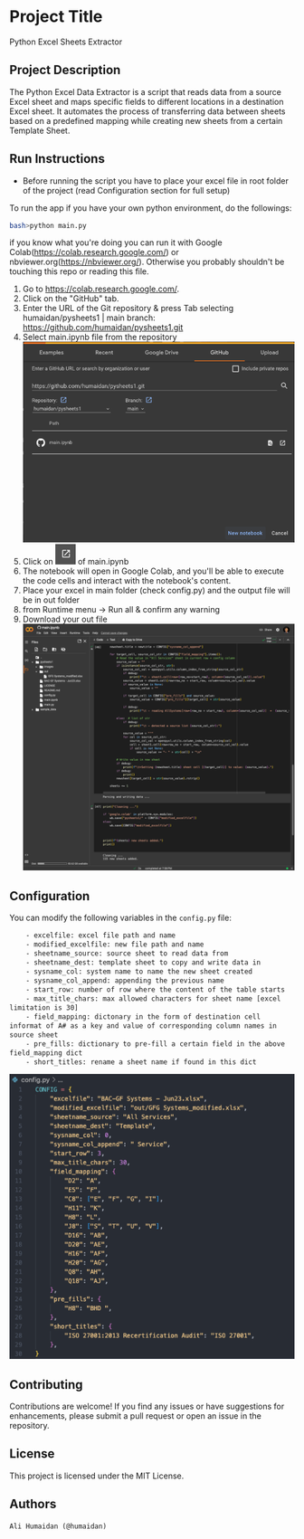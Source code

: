 # Project Title

Python Excel Sheets Extractor

## Project Description

The Python Excel Data Extractor is a script that reads data from a source Excel sheet and maps specific fields to different locations in a destination Excel sheet. It automates the process of transferring data between sheets based on a predefined mapping while creating new sheets from a certain Template Sheet.

## Run Instructions

-   Before running the script you have to place your excel file in root folder of the project
    (read Configuration section for full setup)

To run the app if you have your own python environment, do the followings:

```bash
bash>python main.py
```

if you know what you're doing you can run it with Google Colab(https://colab.research.google.com/) or nbviewer.org(https://nbviewer.org/). Otherwise you probably shouldn't be touching this repo or reading this file.

1. Go to https://colab.research.google.com/.
2. Click on the "GitHub" tab.
3. Enter the URL of the Git repository & press Tab selecting humaidan/pysheets1 | main branch:
   https://github.com/humaidan/pysheets1.git
4. Select main.ipynb file from the repository
   ![Ali Humaidan pysheets1 open in Google Colab Image](images/alihumaidan-pysheet-colab.png)
5. Click on ![Open icon](images/open.png) of main.ipynb
6. The notebook will open in Google Colab, and you'll be able to execute the code cells and interact with the notebook's content.
7. Place your excel in main folder (check config.py) and the output file will be in out folder
8. from Runtime menu -> Run all & confirm any warning
9. Download your out file
   ![Ali Humaidan pysheets1 Google Colab Successful Run Image](images/alihumaidan-pysheet-success.png)

## Configuration

You can modify the following variables in the `config.py` file:

```
    - excelfile: excel file path and name
    - modified_excelfile: new file path and name
    - sheetname_source: source sheet to read data from
    - sheetname_dest: template sheet to copy and write data in
    - sysname_col: system name to name the new sheet created
    - sysname_col_append: appending the previous name
    - start_row: number of row where the content of the table starts
    - max_title_chars: max allowed characters for sheet name [excel limitation is 30]
    - field_mapping: dictonary in the form of destination cell informat of A# as a key and value of corresponding column names in source sheet
    - pre_fills: dictionary to pre-fill a certain field in the above field_mapping dict
    - short_titles: rename a sheet name if found in this dict
```

![Ali Humaidan pysheets1 config file Image](images/alihumaidan-pysheet-config.png)

## Contributing

Contributions are welcome! If you find any issues or have suggestions for enhancements, please submit a pull request or open an issue in the repository.

## License

This project is licensed under the MIT License.

## Authors

    Ali Humaidan (@humaidan)
